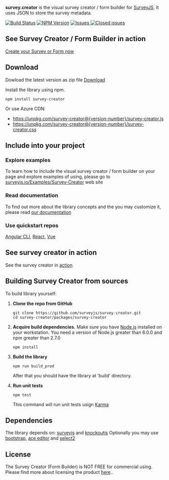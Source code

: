 **survey.creator** is the visual survey creator / form builder for [SurveyJS](https://github.com/surveyjs/survey-library). It uses JSON to store the survey metadata.

[![Build Status](https://dev.azure.com/SurveyJS/SurveyJS%20Integration%20Tests/_apis/build/status/SurveyJS%20Creator?branchName=master)](https://dev.azure.com/SurveyJS/SurveyJS%20Integration%20Tests/_build/latest?definitionId=8&branchName=master)
<a href="https://www.npmjs.com/package/survey-creator"><img alt="NPM Version" src="https://img.shields.io/npm/v/survey-creator.svg" data-canonical-src="https://img.shields.io/npm/v/survey-creator.svg" style="max-width:100%;"></a>
<a href="https://github.com/surveyjs/survey-creator/issues">
<img alt="Issues" title="Open Issues" src="https://img.shields.io/github/issues/surveyjs/survey-creator.svg">
</a>
<a href="https://github.com/surveyjs/survey-creator/issues?utf8=%E2%9C%93&q=is%3Aissue+is%3Aclosed+">
<img alt="Closed issues" title="Closed Issues" src="https://img.shields.io/github/issues-closed/surveyjs/survey-creator.svg">
</a>

## See Survey Creator / Form Builder in action

[Create your Survey or Form now](https://surveyjs.io/create-survey/)


## Download

Dowload the latest version as zip file [Download](https://github.com/surveyjs/survey-creator/releases)

Install the library using npm.

```
npm install survey-creator
```

Or use Azure CDN:
- https://unpkg.com/survey-creator@{version-number}/survey-creator.js
- https://unpkg.com/survey-creator@{version-number}/survey-creator.css

## Include into your project

### Explore examples

To learn how to include the visual survey creator / form builder on your page and explore examples of using, please go to [surveyjs.io/Examples/Survey-Creator](https://surveyjs.io/Examples/Survey-Creator) web site

### Read documentation

To find out more about the library concepts and the you may customize it, please read [our documentation](https://surveyjs.io/Documentation/Survey-Creator)

### Use quickstart repos

[Angular CLI](https://github.com/surveyjs/surveyjs_angular_cli), [React](https://github.com/surveyjs/surveyjs_react_quickstart), [Vue](https://github.com/surveyjs/surveyjs_vue_quickstart)

## See survey creator in action

See the survey creator in [action](http://surveyjs.io/Survey/Builder/).

## Building Survey Creator from sources

To build library yourself:

1.  **Clone the repo from GitHub**

    ```
    git clone https://github.com/surveyjs/survey-creator.git
    cd survey-creator/packages/survey-creator
    ```

2.  **Acquire build dependencies.** Make sure you have [Node.js](http://nodejs.org/) installed on your workstation. You need a version of Node.js greater than 6.0.0 and npm greater than 2.7.0

    ```
    npm install
    ```

3.  **Build the library**

    ```
    npm run build_prod
    ```

    After that you should have the library at 'build' directory.

4.  **Run unit tests**
    ```
    npm test
    ```
    This command will run unit tests usign [Karma](https://karma-runner.github.io/0.13/index.html)

## Dependencies

The library depends on: [surveyjs](http://surveyjs.io/Library/) and [knockoutjs](http://knockoutjs.com)
Optionally you may use [bootstrap](http://getbootstrap.com), [ace editor](https://ace.c9.io/) and [select2](https://select2.org/)

## License

The Survey Creator (Form Builder) is NOT FREE for commercial using. Please find more about licensing the product [here](http://surveyjs.io/Licenses)..
